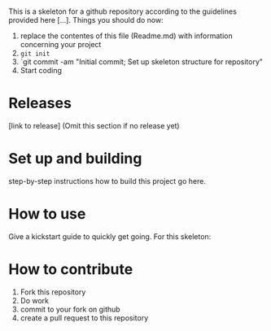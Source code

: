 # <your proejct name>
<Replace this section>
This is a skeleton for a github repository according to the guidelines provided here [...]. Things you should do now:

1. replace the contentes of this file (Readme.md) with information concerning your project
1. `git init`
1. `git commit -am "Initial commit; Set up skeleton structure for repository"
1. Start coding

# Releases
<Replace this section> [link to release] (Omit this section if no release yet)

# Set up and building
<Replace this section> step-by-step instructions how to build this project go here.

# How to use
<Replace this section> Give a kickstart guide to quickly get going. For this skeleton: 

# How to contribute

1. Fork this repository 
1. Do work 
1. commit to your fork on github
1. create a pull request to this repository